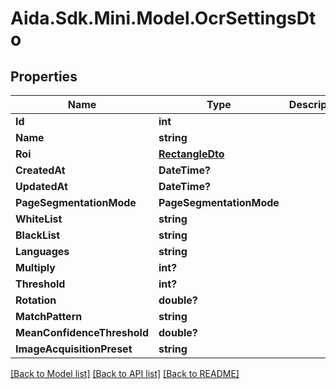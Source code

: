 # Aida.Sdk.Mini.Model.OcrSettingsDto

## Properties

Name | Type | Description | Notes
------------ | ------------- | ------------- | -------------
**Id** | **int** |  | [optional] 
**Name** | **string** |  | [optional] 
**Roi** | [**RectangleDto**](RectangleDto.md) |  | [optional] 
**CreatedAt** | **DateTime?** |  | [optional] 
**UpdatedAt** | **DateTime?** |  | [optional] 
**PageSegmentationMode** | **PageSegmentationMode** |  | [optional] 
**WhiteList** | **string** |  | [optional] 
**BlackList** | **string** |  | [optional] 
**Languages** | **string** |  | [optional] 
**Multiply** | **int?** |  | [optional] 
**Threshold** | **int?** |  | [optional] 
**Rotation** | **double?** |  | [optional] 
**MatchPattern** | **string** |  | [optional] 
**MeanConfidenceThreshold** | **double?** |  | [optional] 
**ImageAcquisitionPreset** | **string** |  | [optional] 

[[Back to Model list]](../README.md#documentation-for-models) [[Back to API list]](../README.md#documentation-for-api-endpoints) [[Back to README]](../README.md)


